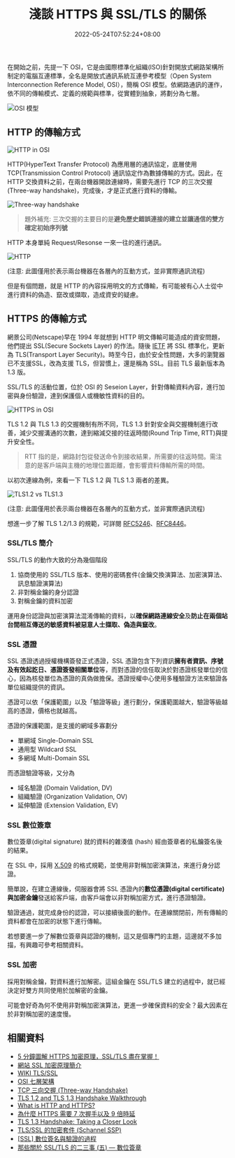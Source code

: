 ﻿---
title: 淺談 HTTPS 與 SSL/TLS 的關係
keywords:
  - TLS
  - HTTPS
categories:
  - 資訊安全
date: 2022-05-24T07:52:24+08:00
description: 在資訊安全的討論上，常常提到要使用 HTTPS 與 SSL/TLS，但一直沒有好好的釐清背後的原理與概念。就來讓借這個機會來了解 OSI、HTTP/HTTPS 的通訊方式、SSL/TLS 的用途。
tags:
  - 網路
  - 資安
slug: https-and-ssl-tls
lastmod: 2023-11-30T09:12:32+08:00
---

在開始之前，先提一下 OSI，它是由國際標準化組織(ISO)針對開放式網路架構所制定的電腦互連標準，全名是開放式通訊系統互連參考模型（Open System Interconnection Reference Model, OSI），簡稱 OSI 模型。依網路通訊的運作，依不同的傳輸模式、定義的規範與標準，從實體到抽象，將劃分為七層。

<!--more-->

![OSI 模型](./images/osi-layer.png)

## HTTP 的傳輸方式

![HTTP in OSI](./images/http-osi-layer.png)

HTTP(HyperText Transfer Protocol) 為應用層的通訊協定，底層使用 TCP(Transmission Control Protocol) 通訊協定作為數據傳輸的方式。因此，在 HTTP 交換資料之前，在兩台機器開啟連線時，需要先進行 TCP 的三次交握(Three-way handshake)，完成後，才是正式進行資料的傳輸。

![Three-way handshake](./images/tcp_3way_handshake.png)

> 題外補充: 三次交握的主要目的是**避免歷史錯誤連接的建立並讓通信的雙方確定初始序列號**

HTTP 本身單純 Request/Resonse 一來一往的進行通訊。

![HTTP](./images/http_communication.png)

(注意: 此圖僅用於表示兩台機器在各層內的互動方式，並非實際通訊流程)

但是有個問題，就是 HTTP 的內容採用明文的方式傳輸，有可能被有心人士從中進行資料的偽造、竄改或擷取，造成資安的疑慮。

## HTTPS 的傳輸方式

網景公司(Netscape)早在 1994 年就想到 HTTP 明文傳輸可能造成的資安問題，他們提出 SSL(Secure Sockets Layer) 的作法。隨後 [IETF](https://www.ietf.org/) 將 SSL 標準化，更新為 TLS(Transport Layer Security)。時至今日，由於安全性問題，大多的瀏覽器已不支援SSL，改為支援 TLS，但習慣上，還是稱為 SSL。目前 TLS 最新版本為 1.3 版。

SSL/TLS 的活動位置，位於 OSI 的 Seseion Layer，針對傳輸資料內容，進行加密與身份驗證，達到保護個人或機敏性資料的目的。

![HTTPS in OSI](./images/https-osi-layer.png)

TLS 1.2 與 TLS 1.3 的交握機制有所不同，TLS 1.3 針對安全與交握機制進行改善，減少交握溝通的次數，達到縮減交接的往返時間(Round Trip Time, RTT)與提升安全性。

> RTT 指的是，網路封包從發送命令到接收結果，所需要的往返時間。需注意的是客戶端與主機的地理位置距離，會影響資料傳輸所需的時間。

以初次連線為例，來看一下 TLS 1.2 與 TLS 1.3 兩者的差異。

![TLS1.2 vs TLS1.3](./images/TLS_1_2_and_TLS_1_3.png)

(注意: 此圖僅用於表示兩台機器在各層內的互動方式，並非實際通訊流程)

想進一步了解 TLS 1.2/1.3 的規範，可詳閱 [RFC5246](https://datatracker.ietf.org/doc/rfc5246/)、[RFC8446](https://datatracker.ietf.org/doc/rfc8446/)。

### SSL/TLS 簡介

SSL/TLS 的動作大致的分為幾個階段

1. 協商使用的 SSL/TLS 版本、使用的密碼套件(金鑰交換演算法、加密演算法、訊息驗證演算法)
2. 非對稱金鑰的身分認證
3. 對稱金鑰的資料加密

運用身份認證與加密演算法混淆傳輸的資料，以**確保網路連線安全**及**防止在兩個站台間相互傳送的敏感資料被惡意人士擷取、偽造與竄改**。

### SSL 憑證

SSL 憑證透過授權機構簽發正式憑證，SSL 憑證包含下列資訊**擁有者資訊、序號及有效起訖日、憑證簽發相關單位**等，而對憑證的信任取決於對憑證核發單位的信心，因為核發單位為憑證的真偽做擔保。憑證授權中心使用多種驗證方法來驗證各單位組織提供的資訊。

憑證可以依「保護範圍」以及「驗證等級」進行劃分，保護範圍越大，驗證等級越高的憑證，價格也就越高。

憑證的保護範圍，是支援的網域多寡劃分

- 單網域 Single-Domain SSL
- 通用型 Wildcard SSL
- 多網域 Multi-Domain SSL

而憑證驗證等級，又分為

- 域名驗證 (Domain Validation, DV)
- 組織驗證 (Organization Validation, OV)
- 延伸驗證 (Extension Validation, EV)

### SSL 數位簽章

數位簽章(digital signature) 就的資料的雜湊值 (hash) 經由簽章者的私鑰簽名後的結果。

在 SSL 中，採用 [X.509](https://zh.wikipedia.org/zh-mo/X.509) 的格式規範，並使用非對稱加密演算法，來進行身分認證。

簡單說，在建立連線後，伺服器會將 SSL 憑證內的**數位憑證(digital certificate)**與**加密金鑰**發送給客戶端，由客戶端會以非對稱加密方式，進行憑證驗證。

驗證通過，就完成身份的認證，可以接續後面的動作。在連線關閉前，所有傳輸的資料都會在加密的狀態下進行傳輸。

若想要進一步了解數位簽章與認證的機制，這又是個專門的主題，這邊就不多加描，有興趣可參考相關資料。

### SSL 加密

採用對稱金鑰，對資料進行加解密。這組金鑰在 SSL/TLS 建立的過程中，就已經決定好雙方共同使用於加解密的金鑰。

可能會好奇為何不使用非對稱加密演算法，更進一步確保資料的安全？最大因素在於非對稱加密的速度慢。

## 相關資料

- [5 分鐘圖解 HTTPS 加密原理，SSL/TLS 盡在掌握！](https://kknews.cc/tech/9g24nrj.html)
- [網站 SSL 加密原理簡介](https://www.netadmin.com.tw/netadmin/zh-tw/technology/6F6D669EB83E4DC9BEA42F1C94636D46)
- [WIKI TLS/SSL](https://zh.wikipedia.org/wiki/TLS%EF%BC%8FSSL)
- [OSI 七層架構](https://vocus.cc/article/618c7853fd8978000108c4d5)
- [TCP 三向交握 (Three-way Handshake)](https://notfalse.net/7/three-way-handshake)
- [TLS 1.2 and TLS 1.3 Handshake Walkthrough](https://cabulous.medium.com/4cfd0a798164)
- [What is HTTP and HTTPS?](https://cabulous.medium.com/what-is-http-and-https-c3da5fd5adb4)
- [為什麼 HTTPS 需要 7 次握手以及 9 倍時延](https://draveness.me/whys-the-design-https-latency/)
- [TLS 1.3 Handshake: Taking a Closer Look](https://www.thesslstore.com/blog/tls-1-3-handshake-tls-1-2/)
- [TLS/SSL 的加密套件 (Schannel SSP)](https://docs.microsoft.com/zh-tw/windows/win32/secauthn/cipher-suites-in-schannel)
- [[SSL] 數位簽名與驗證的過程](https://weirenxue.github.io/2021/06/15/ssl_digital_signed_verify/)
- [那些關於 SSL/TLS 的二三事 (五) — 數位簽章](https://medium.com/@clu1022/326fa5347893)